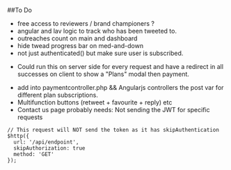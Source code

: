 ##To Do 

* free access to reviewers / brand championers ? 
* angular and lav logic to track who has been tweeted to. 
* outreaches count on main and dashboard 
* hide twead progress bar on med-and-down
* not just authenticated() but make sure user is subscribed. 
- Could run this on server side for every request and have a redirect in all successes on client to show a "Plans" modal then payment. 
* add into paymentcontroller.php && Angularjs controllers the post var for different plan subscriptions. 
* Multifunction buttons (retweet + favourite + reply) etc
* Contact us page probably needs: Not sending the JWT for specific requests
```
// This request will NOT send the token as it has skipAuthentication
$http({
  url: '/api/endpoint',
  skipAuthorization: true
  method: 'GET'
});
```
